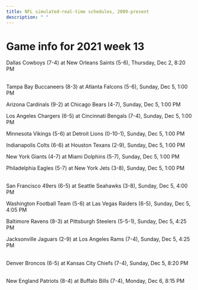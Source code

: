 ```yaml
---
title: NFL simulated-real-time schedules, 2009-present
description: " "
---
```


# Game info for 2021 week 13

Dallas Cowboys (7-4) at New Orleans Saints (5-6), Thursday, Dec 2, 8:20 PM

<br/>Tampa Bay Buccaneers (8-3) at Atlanta Falcons (5-6), Sunday, Dec 5, 1:00 PM

Arizona Cardinals (9-2) at Chicago Bears (4-7), Sunday, Dec 5, 1:00 PM

Los Angeles Chargers (6-5) at Cincinnati Bengals (7-4), Sunday, Dec 5, 1:00 PM

Minnesota Vikings (5-6) at Detroit Lions (0-10-1), Sunday, Dec 5, 1:00 PM

Indianapolis Colts (6-6) at Houston Texans (2-9), Sunday, Dec 5, 1:00 PM

New York Giants (4-7) at Miami Dolphins (5-7), Sunday, Dec 5, 1:00 PM

Philadelphia Eagles (5-7) at New York Jets (3-8), Sunday, Dec 5, 1:00 PM

<br/>San Francisco 49ers (6-5) at Seattle Seahawks (3-8), Sunday, Dec 5, 4:00 PM

Washington Football Team (5-6) at Las Vegas Raiders (6-5), Sunday, Dec 5, 4:05 PM

Baltimore Ravens (8-3) at Pittsburgh Steelers (5-5-1), Sunday, Dec 5, 4:25 PM

Jacksonville Jaguars (2-9) at Los Angeles Rams (7-4), Sunday, Dec 5, 4:25 PM

<br/>Denver Broncos (6-5) at Kansas City Chiefs (7-4), Sunday, Dec 5, 8:20 PM

<br/>New England Patriots (8-4) at Buffalo Bills (7-4), Monday, Dec 6, 8:15 PM

